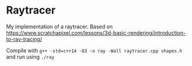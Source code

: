 # Raytracer

My implementation of a raytracer. Based on https://www.scratchapixel.com/lessons/3d-basic-rendering/introduction-to-ray-tracing/

Compile with `g++ -std=c++14 -O3 -o ray -Wall raytracer.cpp shapes.h` and run using `./ray`
